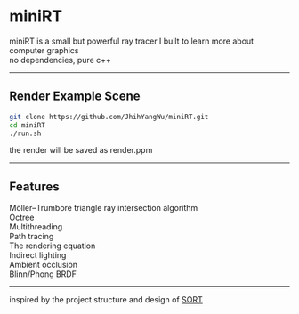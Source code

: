 # miniRT
miniRT is a small but powerful ray tracer I built to learn more about computer graphics  
no dependencies, pure c++  

---
## Render Example Scene
```sh
git clone https://github.com/JhihYangWu/miniRT.git
cd miniRT
./run.sh
```
the render will be saved as render.ppm  

---
## Features
Möller–Trumbore triangle ray intersection algorithm  
Octree  
Multithreading  
Path tracing  
The rendering equation  
Indirect lighting  
Ambient occlusion  
Blinn/Phong BRDF  

---
inspired by the project structure and design of [SORT](https://github.com/JiayinCao/SORT)  
